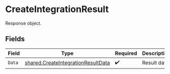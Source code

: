 # CreateIntegrationResult

Response object.


## Fields

| Field                                                                                    | Type                                                                                     | Required                                                                                 | Description                                                                              |
| ---------------------------------------------------------------------------------------- | ---------------------------------------------------------------------------------------- | ---------------------------------------------------------------------------------------- | ---------------------------------------------------------------------------------------- |
| `Data`                                                                                   | [shared.CreateIntegrationResultData](../../models/shared/createintegrationresultdata.md) | :heavy_check_mark:                                                                       | Result data.                                                                             |